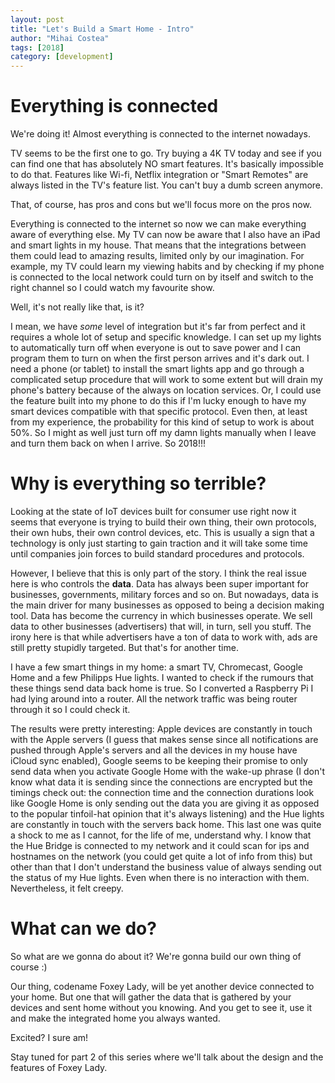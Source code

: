 ```yaml
---
layout: post
title: "Let's Build a Smart Home - Intro"
author: "Mihai Costea"
tags: [2018]
category: [development]
---
```


# Everything is connected

We're doing it! Almost everything is connected to the internet nowadays.

TV seems to be the first one to go. Try buying a 4K TV today and see if you can find one that has absolutely NO smart features. It's basically impossible to do that. Features like Wi-fi, Netflix integration or "Smart Remotes" are always listed in the TV's feature list. You can't buy a dumb screen anymore.

That, of course, has pros and cons but we'll focus more on the pros now.

Everything is connected to the internet so now we can make everything aware of everything else. My TV can now be aware that I also have an iPad and smart lights in my house. That means that the integrations between them could lead to amazing results, limited only by our imagination. For example, my TV could learn my viewing habits and by checking if my phone is connected to the local network could turn on by itself and switch to the right channel so I could watch my favourite show.

Well, it's not really like that, is it?

I mean, we have *some* level of integration but it's far from perfect and it requires a whole lot of setup and specific knowledge. I can set up my lights to automatically turn off when everyone is out to save power and I can program them to turn on when the first person arrives and it's dark out. I need a phone (or tablet) to install the smart lights app and go through a complicated setup procedure that will work to some extent but will drain my phone's battery because of the always on location services. Or, I could use the feature built into my phone to do this if I'm lucky enough to have my smart devices compatible with that specific protocol. Even then, at least from my experience, the probability for this kind of setup to work is about 50%. So I might as well just turn off my damn lights manually when I leave and turn them back on when I arrive. So 2018!!!

# Why is everything so terrible?

Looking at the state of IoT devices built for consumer use right now it seems that everyone is trying to build their own thing, their own protocols, their own hubs, their own control devices, etc. This is usually a sign that a technology is only just starting to gain traction and it will take some time until companies join forces to build standard procedures and protocols.

However, I believe that this is only part of the story. I think the real issue here is who controls the **data**. Data has always been super important for businesses, governments, military forces and so on. But nowadays, data is the main driver for many businesses as opposed to being a decision making tool. Data has become the currency in which businesses operate. We sell data to other businesses (advertisers) that will, in turn, sell you stuff. The irony here is that while advertisers have a ton of data to work with, ads are still pretty stupidly targeted. But that's for another time.

I have a few smart things in my home: a smart TV, Chromecast, Google Home and a few Philipps Hue lights. I wanted to check if the rumours that these things send data back home is true. So I converted a Raspberry Pi I had lying around into a router. All the network traffic was being router through it so I could check it.

The results were pretty interesting: Apple devices are constantly in touch with the Apple servers (I guess that makes sense since all notifications are pushed through Apple's servers and all the devices in my house have iCloud sync enabled), Google seems to be keeping their promise to only send data when you activate Google Home with the wake-up phrase (I don't know what data it is sending since the connections are encrypted but the timings check out: the connection time and the connection durations look like Google Home is only sending out the data you are giving it as opposed to the popular tinfoil-hat opinion that it's always listening) and the Hue lights are constantly in touch with the servers back home. This last one was quite a shock to me as I cannot, for the life of me, understand why. I know that the Hue Bridge is connected to my network and it could scan for ips and hostnames on the network (you could get quite a lot of info from this) but other than that I don't understand the business value of always sending out the status of my Hue lights. Even when there is no interaction with them. Nevertheless, it felt creepy.

# What can we do?

So what are we gonna do about it? We're gonna build our own thing of course :)

Our thing, codename Foxey Lady, will be yet another device connected to your home. But one that will gather the data that is gathered by your devices and sent home without you knowing. And you get to see it, use it and make the integrated home you always wanted.

Excited? I sure am!

Stay tuned for part 2 of this series where we'll talk about the design and the features of Foxey Lady.

